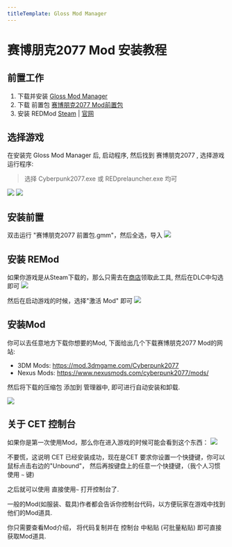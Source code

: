 ```yaml
---
titleTemplate: Gloss Mod Manager
---
```


# 赛博朋克2077 Mod 安装教程

## 前置工作

1. 下载并安装 [Gloss Mod Manager](https://mod.3dmgame.com/mod/197445)
2. 下载 前置包 [赛博朋克2077 Mod前置包](https://pan.aoe.top/GMM/Requirements)
3. 安装 REDMod [Steam](https://store.steampowered.com/app/2060310/Cyberpunk_2077_REDmod/) | [官网](https://www.cyberpunk.net/zh-cn/modding-support)

## 选择游戏

在安装完 Gloss Mod Manager 后, 启动程序, 然后找到 赛博朋克2077 , 选择游戏运行程序:
> 选择 Cyberpunk2077.exe 或 REDprelauncher.exe 均可

![](https://mod.3dmgame.com/static/upload/mod/202401/MOD65a09c8e243fa.png@webp)
![](https://mod.3dmgame.com/static/upload/mod/202401/MOD65a09c8e243fa.png@webp)

## 安装前置

双击运行 "赛博朋克2077 前置包.gmm"，然后全选，导入
![](https://mod.3dmgame.com/static/upload/mod/202401/MOD65a09d10c1300.png@webp)


## 安装 REMod

如果你游戏是从Steam下载的，那么只需去在[商店](https://store.steampowered.com/app/2060310/Cyberpunk_2077_REDmod/)领取此工具, 然后在DLC中勾选即可
![](https://mod.3dmgame.com/static/upload/mod/202401/MOD65a09e011479b.png@webp)

然后在启动游戏的时候，选择"激活 Mod" 即可
![](https://mod.3dmgame.com/static/upload/mod/202401/MOD65a09f7c6e4d1.png@webp)


## 安装Mod

你可以去任意地方下载你想要的Mod, 下面给出几个下载赛博朋克2077 Mod的网站:

- 3DM Mods: https://mod.3dmgame.com/Cyberpunk2077
- Nexus Mods: https://www.nexusmods.com/cyberpunk2077/mods/

然后将下载的压缩包 添加到 管理器中, 即可进行自动安装和卸载.

![](https://mod.3dmgame.com/static/upload/mod/202401/MOD65a09da072f7e.png@webp)


## 关于 CET 控制台

如果你是第一次使用Mod，那么你在进入游戏的时候可能会看到这个东西：
![](https://mod.3dmgame.com/static/upload/mod/202401/MOD65a0a0d09cf4e.png@webp)

不要慌，这说明 CET 已经安装成功，现在是CET 要求你设置一个快捷键，你可以鼠标点击右边的"Unbound"， 然后再按键盘上的任意一个快捷键，（我个人习惯使用 `~`  键)

之后就可以使用 直接使用`~` 打开控制台了. 

一般的Mod(如服装、载具)作者都会告诉你控制台代码，以方便玩家在游戏中找到他们的Mod道具. 

你只需要查看Mod介绍， 将代码复制并在 控制台 中粘贴 (可批量粘贴) 即可直接获取Mod道具. 


